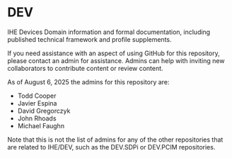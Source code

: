 # DEV
IHE Devices Domain information and formal documentation, including published technical framework and profile supplements.

If you need assistance with an aspect of using GitHub for this repository, please contact an admin for assistance.  Admins can help with inviting new collaborators to contribute content or review content.

As of August 6, 2025 the admins for this repository are:

* Todd Cooper
* Javier Espina
* David Gregorczyk
* John Rhoads
* Michael Faughn

Note that this is not the list of admins for any of the other repositories that are related to IHE/DEV, such as the DEV.SDPi or DEV.PCIM repositories.
